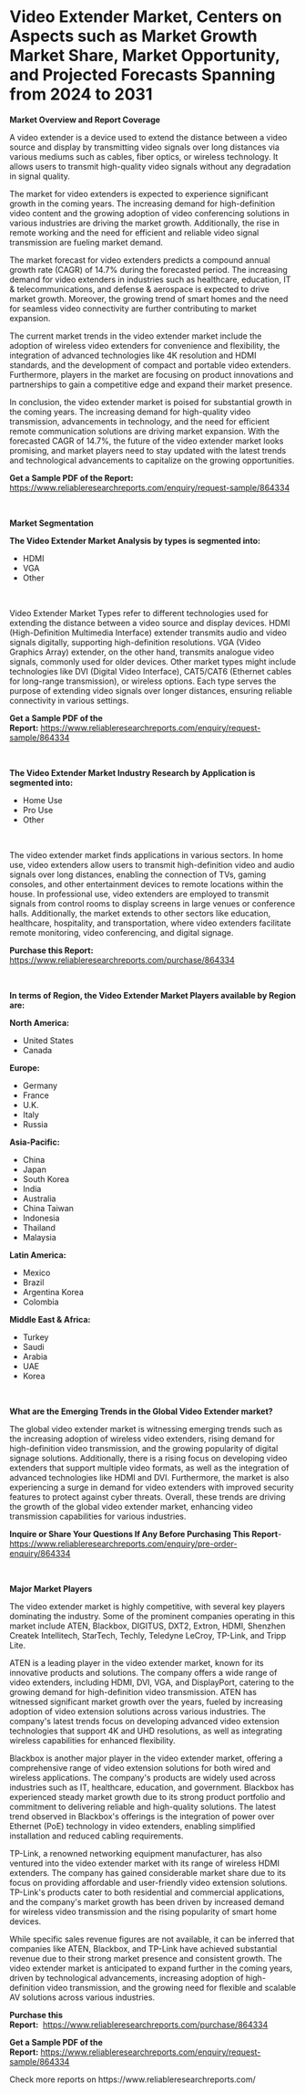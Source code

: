 <p><h1>Video Extender Market, Centers on Aspects such as Market Growth Market Share, Market Opportunity, and Projected Forecasts Spanning from 2024 to 2031</h1></p><p><strong>Market Overview and Report Coverage</strong></p>
<p><p>A video extender is a device used to extend the distance between a video source and display by transmitting video signals over long distances via various mediums such as cables, fiber optics, or wireless technology. It allows users to transmit high-quality video signals without any degradation in signal quality.</p><p>The market for video extenders is expected to experience significant growth in the coming years. The increasing demand for high-definition video content and the growing adoption of video conferencing solutions in various industries are driving the market growth. Additionally, the rise in remote working and the need for efficient and reliable video signal transmission are fueling market demand.</p><p>The market forecast for video extenders predicts a compound annual growth rate (CAGR) of 14.7% during the forecasted period. The increasing demand for video extenders in industries such as healthcare, education, IT & telecommunications, and defense & aerospace is expected to drive market growth. Moreover, the growing trend of smart homes and the need for seamless video connectivity are further contributing to market expansion. </p><p>The current market trends in the video extender market include the adoption of wireless video extenders for convenience and flexibility, the integration of advanced technologies like 4K resolution and HDMI standards, and the development of compact and portable video extenders. Furthermore, players in the market are focusing on product innovations and partnerships to gain a competitive edge and expand their market presence.</p><p>In conclusion, the video extender market is poised for substantial growth in the coming years. The increasing demand for high-quality video transmission, advancements in technology, and the need for efficient remote communication solutions are driving market expansion. With the forecasted CAGR of 14.7%, the future of the video extender market looks promising, and market players need to stay updated with the latest trends and technological advancements to capitalize on the growing opportunities.</p></p>
<p><strong>Get a Sample PDF of the Report:</strong> <a href="https://www.reliableresearchreports.com/enquiry/request-sample/864334">https://www.reliableresearchreports.com/enquiry/request-sample/864334</a></p>
<p>&nbsp;</p>
<p><strong>Market Segmentation</strong></p>
<p><strong>The Video Extender Market Analysis by types is segmented into:</strong></p>
<p><ul><li>HDMI</li><li>VGA</li><li>Other</li></ul></p>
<p>&nbsp;</p>
<p><p>Video Extender Market Types refer to different technologies used for extending the distance between a video source and display devices. HDMI (High-Definition Multimedia Interface) extender transmits audio and video signals digitally, supporting high-definition resolutions. VGA (Video Graphics Array) extender, on the other hand, transmits analogue video signals, commonly used for older devices. Other market types might include technologies like DVI (Digital Video Interface), CAT5/CAT6 (Ethernet cables for long-range transmission), or wireless options. Each type serves the purpose of extending video signals over longer distances, ensuring reliable connectivity in various settings.</p></p>
<p><strong>Get a Sample PDF of the Report:</strong>&nbsp;<a href="https://www.reliableresearchreports.com/enquiry/request-sample/864334">https://www.reliableresearchreports.com/enquiry/request-sample/864334</a></p>
<p>&nbsp;</p>
<p><strong>The Video Extender Market Industry Research by Application is segmented into:</strong></p>
<p><ul><li>Home Use</li><li>Pro Use</li><li>Other</li></ul></p>
<p>&nbsp;</p>
<p><p>The video extender market finds applications in various sectors. In home use, video extenders allow users to transmit high-definition video and audio signals over long distances, enabling the connection of TVs, gaming consoles, and other entertainment devices to remote locations within the house. In professional use, video extenders are employed to transmit signals from control rooms to display screens in large venues or conference halls. Additionally, the market extends to other sectors like education, healthcare, hospitality, and transportation, where video extenders facilitate remote monitoring, video conferencing, and digital signage.</p></p>
<p><strong>Purchase this Report:</strong>&nbsp; <a href="https://www.reliableresearchreports.com/purchase/864334">https://www.reliableresearchreports.com/purchase/864334</a></p>
<p>&nbsp;</p>
<p><strong>In terms of Region, the Video Extender Market Players available by Region are:</strong></p>
<p>
    <p> <strong> North America: </strong>
        <ul>
            <li>United States</li>
            <li>Canada</li>
        </ul>
        </p> 
    <p> <strong> Europe: </strong>
        <ul>
            <li>Germany</li>
            <li>France</li>
            <li>U.K.</li>
            <li>Italy</li>
            <li>Russia</li>
        </ul>
        </p> 
    <p> <strong> Asia-Pacific: </strong>
        <ul>
            <li>China</li>
            <li>Japan</li>
            <li>South Korea</li>
            <li>India</li>
            <li>Australia</li>
            <li>China Taiwan</li>
            <li>Indonesia</li>
            <li>Thailand</li>
            <li>Malaysia</li>
        </ul>
        </p> 
    <p> <strong> Latin America: </strong>
        <ul>
            <li>Mexico</li>
            <li>Brazil</li>
            <li>Argentina Korea</li>
            <li>Colombia</li>
        </ul>
        </p> 
    <p> <strong> Middle East & Africa: </strong>
        <ul>
            <li>Turkey</li>
            <li>Saudi</li>
            <li>Arabia</li>
            <li>UAE</li>
            <li>Korea</li>
        </ul>
    </p>
    </p>
<p>&nbsp;</p>
<p><strong>What are the Emerging Trends in the Global Video Extender market?</strong></p>
<p><p>The global video extender market is witnessing emerging trends such as the increasing adoption of wireless video extenders, rising demand for high-definition video transmission, and the growing popularity of digital signage solutions. Additionally, there is a rising focus on developing video extenders that support multiple video formats, as well as the integration of advanced technologies like HDMI and DVI. Furthermore, the market is also experiencing a surge in demand for video extenders with improved security features to protect against cyber threats. Overall, these trends are driving the growth of the global video extender market, enhancing video transmission capabilities for various industries.</p></p>
<p><strong>Inquire or Share Your Questions If Any Before Purchasing This Report</strong>- <a href="https://www.reliableresearchreports.com/enquiry/pre-order-enquiry/864334">https://www.reliableresearchreports.com/enquiry/pre-order-enquiry/864334</a></p>
<p>&nbsp;</p>
<p><strong>Major Market Players</strong></p>
<p><p>The video extender market is highly competitive, with several key players dominating the industry. Some of the prominent companies operating in this market include ATEN, Blackbox, DIGITUS, DXT2, Extron, HDMI, Shenzhen Createk Intellitech, StarTech, Techly, Teledyne LeCroy, TP-Link, and Tripp Lite. </p><p>ATEN is a leading player in the video extender market, known for its innovative products and solutions. The company offers a wide range of video extenders, including HDMI, DVI, VGA, and DisplayPort, catering to the growing demand for high-definition video transmission. ATEN has witnessed significant market growth over the years, fueled by increasing adoption of video extension solutions across various industries. The company's latest trends focus on developing advanced video extension technologies that support 4K and UHD resolutions, as well as integrating wireless capabilities for enhanced flexibility.</p><p>Blackbox is another major player in the video extender market, offering a comprehensive range of video extension solutions for both wired and wireless applications. The company's products are widely used across industries such as IT, healthcare, education, and government. Blackbox has experienced steady market growth due to its strong product portfolio and commitment to delivering reliable and high-quality solutions. The latest trend observed in Blackbox's offerings is the integration of power over Ethernet (PoE) technology in video extenders, enabling simplified installation and reduced cabling requirements.</p><p>TP-Link, a renowned networking equipment manufacturer, has also ventured into the video extender market with its range of wireless HDMI extenders. The company has gained considerable market share due to its focus on providing affordable and user-friendly video extension solutions. TP-Link's products cater to both residential and commercial applications, and the company's market growth has been driven by increased demand for wireless video transmission and the rising popularity of smart home devices.</p><p>While specific sales revenue figures are not available, it can be inferred that companies like ATEN, Blackbox, and TP-Link have achieved substantial revenue due to their strong market presence and consistent growth. The video extender market is anticipated to expand further in the coming years, driven by technological advancements, increasing adoption of high-definition video transmission, and the growing need for flexible and scalable AV solutions across various industries.</p></p>
<p><strong>Purchase this Report:</strong>&nbsp;&nbsp;<a href="https://www.reliableresearchreports.com/purchase/864334">https://www.reliableresearchreports.com/purchase/864334</a></p>
<p></p>
<p><strong>Get a Sample PDF of the Report:</strong>&nbsp;<a href="https://www.reliableresearchreports.com/enquiry/request-sample/864334">https://www.reliableresearchreports.com/enquiry/request-sample/864334</a></p>
<p>Check more reports on https://www.reliableresearchreports.com/</p>